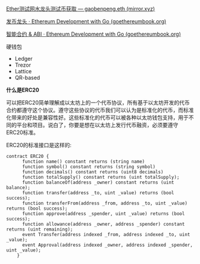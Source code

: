 [Ether测试网水龙头测试币获取 — gaobenpeng.eth (mirror.xyz)](https://mirror.xyz/gaobenpeng.eth/RMs_jemq8cJAlsidw7pKYNbeCvQPW19_ppmr2ckrFvE)

[发币龙头 · Ethereum Development with Go (goethereumbook.org)](https://goethereumbook.org/zh/faucets/)

[智能合约 & ABI · Ethereum Development with Go (goethereumbook.org)](https://goethereumbook.org/zh/smart-contract-compile/)

硬钱包
- Ledger
- Trezor
- Lattice
- QR-based



**什么是ERC20**

可以把ERC20简单理解成以太坊上的一个代币协议，所有基于以太坊开发的代币合约都遵守这个协议。遵守这些协议的代币我们可以认为是标准化的代币，而标准化带来的好处是兼容性好。这些标准化的代币可以被各种以太坊钱包支持，用于不同的平台和项目。说白了，你要是想在以太坊上发行代币融资，必须要遵守ERC20标准。

ERC20的标准接口是这样的:
```
contract ERC20 {
      function name() constant returns (string name)
      function symbol() constant returns (string symbol)
      function decimals() constant returns (uint8 decimals)
      function totalSupply() constant returns (uint totalSupply);
      function balanceOf(address _owner) constant returns (uint balance);
      function transfer(address _to, uint _value) returns (bool success);
      function transferFrom(address _from, address _to, uint _value) returns (bool success);
      function approve(address _spender, uint _value) returns (bool success);
      function allowance(address _owner, address _spender) constant returns (uint remaining);
      event Transfer(address indexed _from, address indexed _to, uint _value);
      event Approval(address indexed _owner, address indexed _spender, uint _value);
    }
```	
